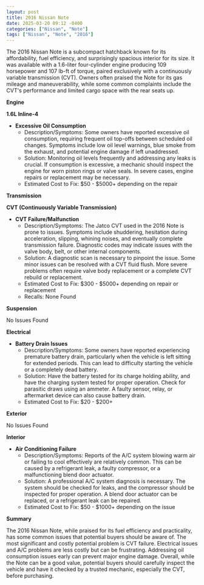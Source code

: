 ```yaml
---
layout: post
title: 2016 Nissan Note
date: 2025-03-20 09:12 -0400
categories: ["Nissan", "Note"]
tags: ["Nissan", "Note", "2016"]
---
```

The 2016 Nissan Note is a subcompact hatchback known for its affordability, fuel efficiency, and surprisingly spacious interior for its size. It was available with a 1.6-liter four-cylinder engine producing 109 horsepower and 107 lb-ft of torque, paired exclusively with a continuously variable transmission (CVT). Owners often praised the Note for its gas mileage and maneuverability, while some common complaints include the CVT's performance and limited cargo space with the rear seats up.

**Engine**

**1.6L Inline-4**

*   **Excessive Oil Consumption**
    *   Description/Symptoms: Some owners have reported excessive oil consumption, requiring frequent oil top-offs between scheduled oil changes. Symptoms include low oil level warnings, blue smoke from the exhaust, and potential engine damage if left unaddressed.
    *   Solution: Monitoring oil levels frequently and addressing any leaks is crucial. If consumption is excessive, a mechanic should inspect the engine for worn piston rings or valve seals. In severe cases, engine repairs or replacement may be necessary.
    *   Estimated Cost to Fix: $50 - $5000+ depending on the repair

**Transmission**

**CVT (Continuously Variable Transmission)**

*   **CVT Failure/Malfunction**
    *   Description/Symptoms: The Jatco CVT used in the 2016 Note is prone to issues. Symptoms include shuddering, hesitation during acceleration, slipping, whining noises, and eventually complete transmission failure. Diagnostic codes may indicate issues with the valve body, belt, or other internal components.
    *   Solution: A diagnostic scan is necessary to pinpoint the issue. Some minor issues can be resolved with a CVT fluid flush. More severe problems often require valve body replacement or a complete CVT rebuild or replacement.
    *   Estimated Cost to Fix: $300 - $5000+ depending on repair or replacement
    *   Recalls: None Found

**Suspension**

No Issues Found

**Electrical**

*   **Battery Drain Issues**
    *   Description/Symptoms: Some owners have reported experiencing premature battery drain, particularly when the vehicle is left sitting for extended periods. This can lead to difficulty starting the vehicle or a completely dead battery.
    *   Solution: Have the battery tested for its charge holding ability, and have the charging system tested for proper operation. Check for parasitic draws using an ammeter. A faulty sensor, relay, or aftermarket device can also cause battery drain.
    *   Estimated Cost to Fix: $20 - $200+

**Exterior**

No Issues Found

**Interior**

*   **Air Conditioning Failure**
    *   Description/Symptoms: Reports of the A/C system blowing warm air or failing to cool effectively are relatively common. This can be caused by a refrigerant leak, a faulty compressor, or a malfunctioning blend door actuator.
    *   Solution: A professional A/C system diagnosis is necessary. The system should be checked for leaks, and the compressor should be inspected for proper operation. A blend door actuator can be replaced, or a refrigerant leak can be repaired.
    *   Estimated Cost to Fix: $50 - $1000+ depending on the issue

**Summary**

The 2016 Nissan Note, while praised for its fuel efficiency and practicality, has some common issues that potential buyers should be aware of. The most significant and costly potential problem is CVT failure. Electrical issues and A/C problems are less costly but can be frustrating. Addressing oil consumption issues early can prevent major engine damage. Overall, while the Note can be a good value, potential buyers should carefully inspect the vehicle and have it checked by a trusted mechanic, especially the CVT, before purchasing.

